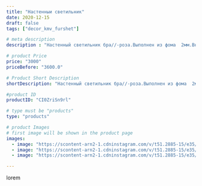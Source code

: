 ```yaml
---
title: "Настенныи светильник"
date: 2020-12-15
draft: false
tags: ["decor_kmv_furshet"]

# meta description
description : "Настенный светильник бра//-роза.Выполнен из фома  2мм.Внутри плафона встроены мелкие светодиодные лампы.Верхняя часть легко откручивается, если нужно будет про"

# product Price
price: "3000"
priceBefore: "3600.0"

# Product Short Description
shortDescription: "Настенный светильник бра//-роза.Выполнен из фома  2мм.Внутри плафона встроены мелкие светодиодные лампы.Верхняя часть легко откручивается, если нужно будет промыть под струей воды, далее встряхнуть,дать подсохнуть и также вкрутить на место."

#product ID
productID: "CI0ZriSn9rl"

# type must be "products"
type: "products"

# product Images
# first image will be shown in the product page
images:
  - image: "https://scontent-arn2-1.cdninstagram.com/v/t51.2885-15/e35/p1080x1080/131539143_420604355759337_5718189882791799329_n.jpg?tp=1&_nc_ht=scontent-arn2-1.cdninstagram.com&_nc_cat=109&_nc_ohc=hxGOK8w4_dwAX84x88y&oh=242ff4c7fb45652d07c0b35e80f6d474&oe=6072D89B&ig_cache_key=MjQ2NDcwNzgzNTM0OTM5OTEyMQ%3D%3D.2"
  - image: "https://scontent-arn2-1.cdninstagram.com/v/t51.2885-15/e35/p1080x1080/131374537_135206838363697_7834363672031125049_n.jpg?tp=1&_nc_ht=scontent-arn2-1.cdninstagram.com&_nc_cat=101&_nc_ohc=jr325RamM-UAX86Ymmt&oh=a52f01296dc0488a19ab675b407dd8c6&oe=607493F9&ig_cache_key=MjQ2NDcwNzgzNTM2NjE3ODY4Ng%3D%3D.2"
  - image: "https://scontent-arn2-1.cdninstagram.com/v/t51.2885-15/e35/p1080x1080/131455081_730002864602126_8741698325907391507_n.jpg?tp=1&_nc_ht=scontent-arn2-1.cdninstagram.com&_nc_cat=102&_nc_ohc=X0_TqwtIcXMAX84yH53&oh=9c62f6704949a216b2b7e570253723fc&oe=60766AF6&ig_cache_key=MjQ2NDcwNzgzNTM3NDQ2NjA2MA%3D%3D.2"

---
```

lorem
